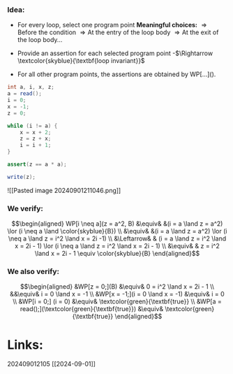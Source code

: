 ### Idea:
- For every loop, select one program point
**Meaningful choices:**
	$\Rightarrow \text{Before the condition}$
	$\Rightarrow \text{At the entry of the loop body}$
	$\Rightarrow \text{At the exit of the loop body}\dots$
		
- Provide an assertion for each selected program point
	-$\Rightarrow \textcolor{skyblue}{\textbf{loop invariant}}$
- For all other program points, the assertions are obtained by WP$[\dots]().$ 
```java
int a, i, x, z;
a = read();
i = 0;
x = -1;
z = 0;

while (i != a) {
	x = x + 2;
	z = z + x;
	i = i + 1;
}

assert(z == a * a);

write(z);
```

![[Pasted image 20240901211046.png]]

### We verify:
$$\begin{aligned}
WP[i \neq a](z = a^2, B) &\equiv& &(i = a \land z = a^2) \lor (i \neq a \land \color{skyblue}{B}) \\ &\equiv& &(i = a \land z = a^2) \lor (i \neq a \land z = i^2 \land x = 2i -1) \\
&\Leftarrow& & (i = a \land z = i^2 \land x = 2i - 1) \lor (i \neq a \land z = i^2 \land x = 2i - 1) \\
&\equiv& & z = i^2 \land x = 2i - 1 \equiv \color{skyblue}{B}
\end{aligned}$$

### We also verify:
$$\begin{aligned} 
&WP[z = 0;](B) &\equiv& 0 = i^2 \land x = 2i - 1 \\
			   &&\equiv& i = 0 \land x = -1 \\
&WP[x = -1;](i = 0 \land x = -1) &\equiv& i = 0 \\
&WP[i = 0;] (i = 0) &\equiv& \textcolor{green}{\textbf{true}} \\
&WP[a = read();](\textcolor{green}{\textbf{true}}) &\equiv& \textcolor{green}{\textbf{true}}
\end{aligned}$$
# Links: 
202409012105
[[2024-09-01]]